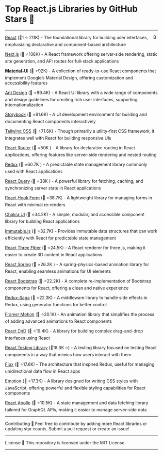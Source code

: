 # Top React.js Libraries by GitHub Stars 🌟

---

<a href="#contents"><img align="right" width="15" height="15" src="https://git.io/JtehR" alt="Back to top"></a>

<a href="https://github.com/facebook/react">React</a> (🥇1 ⭐ 211K) - The foundational library for building user interfaces, emphasizing declarative and component-based architecture​

<a href="https://github.com/vercel/next.js">Next.js</a> (🥇 ⭐108K) - A React framework offering server-side rendering, static site generation, and API routes for full-stack applications​

<b><a href="https://github.com/mui/material-ui">Material-UI</a></b> (🥇 ⭐92K) - A collection of ready-to-use React components that implement Google’s Material Design, offering customization and accessibility features​

<a href="https://github.com/ant-design/ant-design">Ant Design</a> (🥇 ⭐89.4K) - A React UI library with a wide range of components and design guidelines for creating rich user interfaces, supporting internationalization​

<a href="https://github.com/storybookjs/storybook">Storybook</a> (🥇 ⭐81.6K) - A UI development environment for building and documenting React components interactively​

<a href="https://github.com/tailwindlabs/tailwindcss">Tailwind CSS</a> (🥇 ⭐71.6K) - Though primarily a utility-first CSS framework, it integrates well with React for building responsive UIs​

<a href="https://github.com/remix-run/react-router">React Router</a> (🥇 ⭐50K ) - A library for declarative routing in React applications, offering features like server-side rendering and nested routing​

<a href="https://github.com/reduxjs/redux">Redux</a> (🥇 ⭐60.7K ) - A predictable state management library commonly used with React applications​

<a href="https://github.com/react-query/react-query">React Query</a> (🥇 ⭐38K ) - A powerful library for fetching, caching, and synchronizing server state in React applications​

<a href="https://github.com/react-hook-form/react-hook-form">React Hook Form</a> (🥇 ⭐38.7K) - A lightweight library for managing forms in React with minimal re-renders​

<a href="https://github.com/chakra-ui/chakra-ui">Chakra UI</a> (🥇 ⭐34.2K) - A simple, modular, and accessible component library for building React applications​

<a href="https://github.com/facebook/immutable-js">Immutable.js</a> (🥇 ⭐32.7K) - Provides immutable data structures that can work efficiently with React for predictable state management​

<a href="https://github.com/pmndrs/react-three-fiber">React Three Fiber</a> (🥇 ⭐24.5K) - A React renderer for three.js, making it easier to create 3D content in React applications​

<a href="https://github.com/react-spring/react-spring">React Spring</a> (🥇 ⭐26.2K ) - A spring-physics-based animation library for React, enabling seamless animations for UI elements​

<a href="https://github.com/react-bootstrap/react-bootstrap">React Bootstrap</a> (🥇 ⭐22.2K) - A complete re-implementation of Bootstrap components for React, offering a clean and native experience​

<a href="https://github.com/redux-saga/redux-saga">Redux-Saga</a> (🥇 ⭐22.3K) - A middleware library to handle side effects in Redux, using generator functions for better control​

<a href="https://github.com/framer/motion">Framer Motion</a> (🥇 ⭐20.1K) - An animation library that simplifies the process of adding advanced animations to React components​

<a href="https://github.com/react-dnd/react-dnd">React DnD</a> (🥇 ⭐19.4K) - A library for building complex drag-and-drop interfaces using React​

<a href="https://github.com/testing-library/react-testing-library">React Testing Library</a> (🥇18.3K ⭐) - A testing library focused on testing React components in a way that mimics how users interact with them​

<a href="https://github.com/facebook/flux">Flux</a> (🥇 ⭐17.6K) - The architecture that inspired Redux, useful for managing unidirectional data flow in React apps​

<a href="https://github.com/emotion-js/emotion">Emotion</a> (🥇 ⭐17.3K) - A library designed for writing CSS styles with JavaScript, offering powerful and flexible styling capabilities for React components​

<a href="https://github.com/apollographql/react-apollo">React Apollo</a> (🥇 ⭐10.5K) - A state management and data fetching library tailored for GraphQL APIs, making it easier to manage server-side data​

---

Contributing 🤝
Feel free to contribute by adding more React libraries or updating star counts. Submit a pull request or create an issue!

---

License 📜
This repository is licensed under the MIT License.

---

